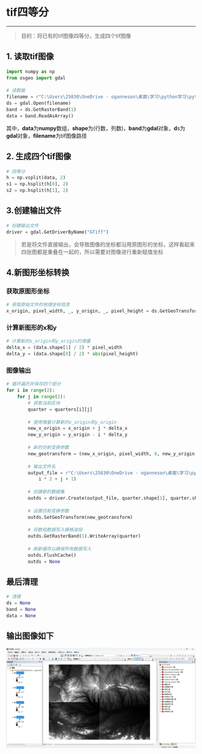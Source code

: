 # tif四等分
***
>目的：将已有的tif图像四等分，生成四个tif图像
## 1. 读取tif图像
```python
import numpy as np
from osgeo import gdal

# 读数据
filename = r"C:\Users\25830\OneDrive - oganneson\桌面\学习\python学习\python_learning\GIS\dem_fengle.tif"
ds = gdal.Open(filename)
band = ds.GetRasterBand(1)
data = band.ReadAsArray()
```
其中，**data**为**numpy**数组，**shape**为(行数，列数)，**band**为**gdal**对象，**d**s为**gdal**对象，**filename**为tif图像路径

## 2. 生成四个tif图像
```python
# 四等分
h = np.vsplit(data, 2)
s1 = np.hsplit(h[0], 2)
s2 = np.hsplit(h[1], 2)
```

## 3.创建输出文件
```python
# 创建输出文件
driver = gdal.GetDriverByName("GTiff")
```

>若是将文件直接输出，会导致图像的坐标都沿用原图形的坐标，这样看起来四张图都是重叠在一起的，所以需要对图像进行重新赋值坐标

## 4.新图形坐标转换
### 获取原图形坐标
```python
# 获取原始文件的地理坐标信息
x_origin, pixel_width, _, y_origin, _, pixel_height = ds.GetGeoTransform()
```

### 计算新图形的x和y
```python
# 计算新的x_origin和y_origin的增量
delta_x = (data.shape[1] / 2) * pixel_width
delta_y = (data.shape[0] / 2) * abs(pixel_height)
```

### 图像输出
```python
# 循环遍历并保存四个部分
for i in range(2):
    for j in range(2):
        # 获取当前区块
        quarter = quarters[i][j]

        # 使用增量计算新的x_origin和y_origin
        new_x_origin = x_origin + j * delta_x
        new_y_origin = y_origin - i * delta_y

        # 新的仿射变换参数
        new_geotransform = (new_x_origin, pixel_width, 0, new_y_origin, 0, pixel_height)

        # 输出文件名
        output_file = r"C:\Users\25830\OneDrive - oganneson\桌面\学习\python学习\python_learning\GIS\output{}.tif".format(
            i * 2 + j + 1)

        # 创建新的数据集
        outds = driver.Create(output_file, quarter.shape[1], quarter.shape[0], 1, gdal.GDT_Float32)

        # 设置仿射变换参数
        outds.SetGeoTransform(new_geotransform)

        # 将数组数据写入栅格波段
        outds.GetRasterBand(1).WriteArray(quarter)

        # 刷新缓存以确保所有数据写入
        outds.FlushCache()
        outds = None
```

## 最后清理
```python
# 清理
ds = None
band = None
data = None
```

## 输出图像如下
![image](结果截图.png)




